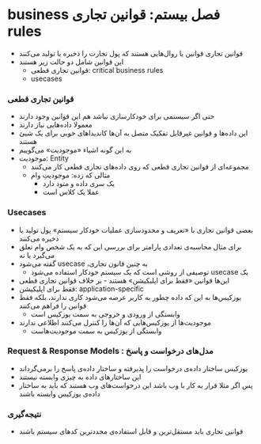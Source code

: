 # ‫فصل بیستم: قوانین تجاری business rules

- قوانین تجاری قوانین یا روال‌هایی هستند که پول تجارت را ذخیره یا تولید می‌کنند
- این قوانین شامل دو حالت زیر هستند
    - قوانین تجاری قطعی: critical business rules
    - usecases

### قوانین تجاری قطعی

- حتی اگر سیستمی برای خودکارسازی نباشد هم این قوانین وجود دارند
- معمولا داده‌هایی نیاز دارند
- این داده‌ها و قوانین غیرقابل تفکیک متصل به آن‌ها کاندیداهای خوبی برای یک شیئ هستند
- به این گونه اشیاء «موجودیت» می‌گوییم
- موجودیت: Entity
    - مجموعه‌ای از قوانین تجاری قطعی که روی داده‌های تجاری قطعی کار می‌کنند
    - مثالی که زده: موجودیتِ وام
        - یک سری داده و متود دارد
        - عملا یک کلاس است

### Usecases

- بعضی قوانین تجاری با «تعریف و محدودسازی عملیات خودکار سیستم» پول تولید یا ذخیره می‌کنند
- برای مثال محاسبه‌ی تعدادی پارامتر برای بررسی این که به یک شخص وام تعلق می‌گیرد یا نه
- ‫به چنین قانون تجاری، usecase گفته می‌شود
    - ‫یک usecase توصیفی از روشی است که یک سیستم خودکار استفاده می‌شود
- این‌ها قوانین «فقط برای اپلیکیشن» هستند - بر خلاف قوانین تجاری قطعی
- فقط برای اپلیکیشن: application-specific
- یوزکیس‌ها به این که داده چطور به کاربر عرضه می‌شود کاری ندارند، بلکه فقط قوانین را فراهم می‌کنند
    - وابستگی از ورودی و خروجی به سمت یوزکیس است
- موجودیت‌ها از یوزکیس‌هایی که آن‌ها را کنترل می‌کنند اطلاعی ندارند
    - وابستگی از یوزکیس به سمت موجودیت‌هاست

### مدل‌های درخواست و پاسخ : ‫Request & Response Models

- یوزکیس ساختار داده‌ی درخواست را پذیرفته و ساختار داده‌ی پاسخ را برمی‌گرداند
- این ساختارهای داده به چیزی وابسته نیستند
- پس اگر مثلا قرار به کار با وب باشد این درخواست‌های وب هستند که باید به ساختار داده‌ی یوزکیس وابسته باشند

### نتیجه‌گیری

- قوانین تجاری باید مستقل‌ترین و قابل استفاده‌ی مجددترین کدهای سیستم باشند